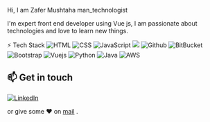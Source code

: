 Hi, I am Zafer Mushtaha man_technologist

I'm expert front end developer using Vue js, I am passionate about technologies and love to learn new things.

⚡ Tech Stack
 ![HTML](https://img.shields.io/badge/HTML5-E34F26?style=for-the-badge&logo=html5&logoColor=white) ![CSS](https://img.shields.io/badge/CSS-239120?&style=for-the-badge&logo=css3&logoColor=white)
  ![JavaScript](https://img.shields.io/badge/JavaScript-F7DF1E?style=for-the-badge&logo=javascript&logoColor=black)
   ![](https://img.shields.io/badge/git%20-%23F05033.svg?&style=for-the-badge&logo=git&logoColor=white)  ![Github](https://img.shields.io/badge/github%20-%23121011.svg?&style=for-the-badge&logo=github&logoColor=white) ![BitBucket](https://img.shields.io/badge/bitbucket%20-%230047B3.svg?&style=for-the-badge&logo=bitbucket&logoColor=white)
   ![Bootstrap](https://img.shields.io/badge/Bootstrap-007ACC?style=for-the-badge&logo=typescript&logoColor=white)
    ![Vuejs](https://img.shields.io/badge/Vuejs-4EA94B?style=for-the-badge&logo=mongodb&logoColor=white)
 ![Python](https://img.shields.io/badge/-Python-000?style=for-the-badge&logo=python) ![Java](https://img.shields.io/badge/Java-ED8B00?style=for-the-badge&logo=java&logoColor=white) 
  ![AWS](https://img.shields.io/badge/AWS%20-%23F5792A.svg?&style=for-the-badge&logo=blender&logoColor=white)



## 📫 Get in touch
[![LinkedIn](https://img.shields.io/badge/LinkedIn-0077B5?style=for-the-badge&logo=linkedin&logoColor=white)](https://in.linkedin.com/in/zafermushtaha)


 or give some ♥ on [mail](mailto:zafermushatha@gmail.com) .
